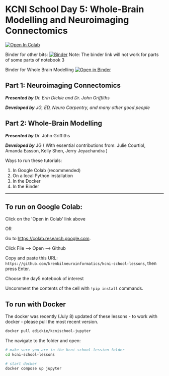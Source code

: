 # KCNI School Day 5: Whole-Brain Modelling and Neuroimaging Connectomics

 [![Open In Colab](https://colab.research.google.com/assets/colab-badge.svg)](https://colab.research.google.com/github/krembilneuroinformatics/kcni-school-lessons/)

Binder for other bits: [![Binder](https://mybinder.org/badge_logo.svg)](link_binder_day45jupyter)
Note: The binder link will not work for parts of some parts of notebook 3

Binder for Whole Brain Modelling [![Open in Binder](https://mybinder.org/badge_logo.svg)](https://mybinder.org/v2/gh/JohnGriffiths/ScinetSS2020_BrainNetworkModelling/master)

## Part 1: Neuroimaging Connectomics

***Presented by*** *Dr. Erin Dickie and Dr. John Griffiths*

***Developed by*** *JG, ED, Neuro Carpentry, and many other good people*


## Part 2: Whole-Brain Modelling

***Presented by*** Dr. John Griffiths

***Developed by*** JG ( With essential contributions from: Julie Courtiol, Amanda Easson, Kelly Shen, Jerry Jeyachandra )



Ways to run these tutorials: 

1. In Google Colab (recommended)  
2. On a local Python installation  
3. In the Docker  
4. In the Binder  


---

## To run on Google Colab:

Click on the 'Open in Colab' link above

OR

Go to https://colab.research.google.com.

Click File --> Open --> Github

Copy and paste this URL: `https://github.com/krembilneuroinformatics/kcni-school-lessons`, then press Enter.

Choose the day5 notebook of interest 

Uncomment the contents of the cell with `!pip install` commands. 

## To run with Docker

The docker was recently (July 8) updated of these lessons - to work with docker - please pull the most recent version.

```sh
docker pull edickie/kcnischool-jupyter
```

The navigate to the folder and open:

```sh
# make sure you are in the kcni-school-lession folder
cd kcni-school-lessons

# start docker
docker compose up jupyter
```

